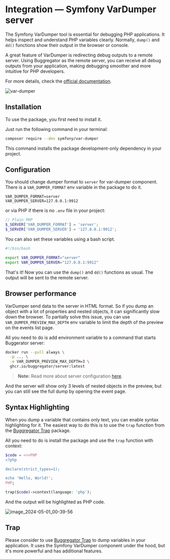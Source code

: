 # Integration — Symfony VarDumper server

The Symfony VarDumper tool is essential for debugging PHP applications. It helps inspect and understand PHP variables
clearly. Normally, `dump()` and `dd()` functions show their output in the browser or console.

A great feature of VarDumper is redirecting debug outputs to a remote server. Using Buggregator as the remote server,
you can receive all debug outputs from your application, making debugging smoother and more intuitive for PHP
developers.

For more details, check
the [official documentation](https://symfony.com/doc/current/components/var_dumper.html#the-dump-server).

![var-dumper](https://github.com/buggregator/server/assets/773481/b77fa867-0a8e-431a-9126-f69959dc18f4)

## Installation

To use the package, you first need to install it.

Just run the following command in your terminal:

```bash
composer require --dev symfony/var-dumper
```

This command installs the package development-only dependency in your project.

## Configuration

You should change dumper format to `server` for var-dumper component. There is a `VAR_DUMPER_FORMAT` env variable in the
package to do it.

```dotenv
VAR_DUMPER_FORMAT=server
VAR_DUMPER_SERVER=127.0.0.1:9912
```

or via PHP if there is no `.env` file in your project:

```php
// Plain PHP
$_SERVER['VAR_DUMPER_FORMAT'] = 'server';
$_SERVER['VAR_DUMPER_SERVER'] = '127.0.0.1:9912';
```

You can also set these variables using a bash script.

```bash
#!/bin/bash

export VAR_DUMPER_FORMAT="server"
export VAR_DUMPER_SERVER="127.0.0.1:9912"
```

That's it! Now you can use the `dump()` and `dd()` functions as usual. The output will be sent to the remote server.

## Browser performance

VarDumper send data to the server in HTML format. So if you dump an object with a lot of properties and nested objects,
it can significantly slow down the browser. To partially solve this issue, you can use `VAR_DUMPER_PREVIEW_MAX_DEPTH`
env variable to limit the depth of the preview on the events list page.

All you need to do is add environment variable to a command that starts Buggerator server:

```bash
docker run --pull always \
  -p ... \
  -e VAR_DUMPER_PREVIEW_MAX_DEPTH=3 \
  ghcr.io/buggregator/server:latest
```

> **Note:** Read more about server configuration [here](../getting-started.md).

And the server will show only 3 levels of nested objects in the preview, but you can still see the full dump by opening
the event page.

## Syntax Highlighting

When you dump a variable that contains only text, you can enable syntax highlighting for it. The easiest way to do this
is to use the `trap` function from the [Buggregator Trap](../trap/what-is-trap.md) package.

All you need to do is install the package and use the `trap` function with context:

```php
$code = <<<PHP
<?php

declare(strict_types=1);

echo 'Hello, World!';
PHP;

trap($code)->context(language: 'php');
```

And the output will be highlighted as PHP code.

![image_2024-05-01_00-39-56](https://github.com/buggregator/frontend/assets/773481/9cddfbfa-e3a3-427e-a987-0f4aa1bdb504)

## Trap

Please consider to use [Buggregator Trap](../trap/what-is-trap.md) to dump variables in your application. It uses
the Symfony VarDumper component under the hood, but it's more powerful and has additional features.